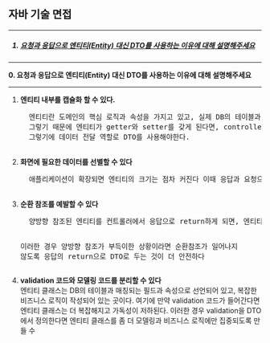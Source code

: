 <h2>자바 기술 면접</h2>
<hr>
<ol>
<h5><a href="#zero"><li> 요청과 응답으로 엔티티(Entity) 대신 DTO를 사용하는 이유에 대해 설명해주세요 </li></a></h5>
</ol>

<hr>
<a name="zero"><b>0. 요청과 응답으로 엔티티(Entity) 대신 DTO를 사용하는 이유에 대해 설명해주세요 </b></a>
<hr>
<ol>
  <li><b>엔티티 내부를 캡슐화 할 수 있다.</b></li>
  <pre>
  엔티티란 도메인의 핵심 로직과 속성을 가지고 있고, 실제 DB의 테이블과 매칭되는 클래스이다.
  그렇기 때문에 엔티티가 getter와 setter를 갖게 된다면, controller와 같은 비즈니스 로직과 크게 상관없   는 곳에서 자원의소 속성이 실수로 변경될 수 있다. 또한 엔티티를 UI(User Interface)에서 노출하는 것은 테이블 설계를 화면에 공개하는 것이기에 보안상으로 좋치않다.
  그렇기에 데이터 전달 역할로 DTO를 사용해야한다.
  </pre>
  
  <li><b>화면에 필요한 데이터를 선별할 수 있다</b></li>
  <pre>
  애플리케이션이 확장되면 엔티티의 크기는 점차 커진다 이때 응답과 요청으로 엔티티를 사용한다면, 요청하는 화면에 필요하지않는 속성까지도 함께 보내진다. 모든 API 요청과 응답에서 엔티티의 모든 속성이 함께 전송되기 때문에 당연히 속도가 느려진다 
  </pre>
  
  <li><b>순환 참조를 예발할 수 있다</b></li>
  <pre>
  양방향 참조된 엔티티를 컨트롤러에서 응답으로 return하게 되면, 엔티티가 참조하고 있는 객체는 지연 로딩되고, 로딩된 객체는 또 다시 본인이 참조하고 있는 객체를 호출하게 된다. 이렇게 서로 참조하는 객체를 계속 호출하면서 무한 루프 문제가 발생된다
  
  이러한 경우 양방향 참조가 부득이한 상황이라면 순환참조가 일어나지 않도록 응답의 return으로 DTO로 두는 것이 더 안전하다
  </pre>
  
  <li><b>validation 코드와 모델링 코드를 분리할 수 있다</b></li>
  엔티티 클래스는 DB의 테이블과 매칭되는 필드과 속성으로 선언되어 있고, 복잡한 비즈니스 로직이 작성되어 있는 곳이다. 여기에 만약 validation 코드가 들어간다면 엔티티 클래스는 더 복잡해지고 가독성이 저하된다. 이러한 경우 validation을 DTO에서 정의한다면 엔티티 클래스를 좀 더 모델링과 비즈니스 로직에만 집중되도록 만들 수 
  
</ol>
